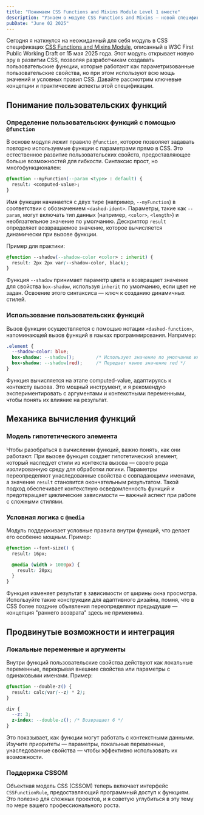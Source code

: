 ```yaml
---
title: "Понимаем CSS Functions and Mixins Module Level 1 вместе"
description: "Узнаем о модуле CSS Functions and Mixins — новой спецификации в CSS, которая добавляет возможность создавать пользовательские функции и в будущем — миксины. Эти инструменты позволяют разработчикам задавать стили с параметрами, переиспользовать их и делать таблицы стилей более эффективными и удобными в поддержке. Функции, определяемые через правило @function, могут динамически вычислять значения и включать условную логику, например, для адаптивного дизайна."
pubDate: "June 02 2025"
---
```


Сегодня я наткнулся на неожиданный для себя модуль в CSS спецификацих [CSS Functions and Mixins Module](https://www.w3.org/TR/2025/WD-css-mixins-1-20250515/), описанный в W3C First Public Working Draft от 15 мая 2025 года. Этот модуль открывает новую эру в развитии CSS, позволяя разработчикам создавать пользовательские функции, которые работают как параметризованные пользовательские свойства, но при этом используют всю мощь значений и условных правил CSS. Давайте рассмотрим ключевые концепции и практические аспекты этой спецификации.

## Понимание пользовательских функций

### Определение пользовательских функций с помощью `@function`

В основе модуля лежит правило `@function`, которое позволяет задавать повторно используемые функции с параметрами прямо в CSS. Это естественное развитие пользовательских свойств, предоставляющее больше возможностей для гибкости. Синтаксис прост, но многофункционален:

```css
@function --myFunction(--param <type> : default) {
  result: <computed-value>;
}
```

Имя функции начинается с двух тире (например, `--myFunction`) в соответствии с обозначением `<dashed-ident>`. Параметры, такие как `--param`, могут включать тип данных (например, `<color>`, `<length>`) и необязательное значение по умолчанию. Дескриптор `result` определяет возвращаемое значение, которое вычисляется динамически при вызове функции.

Пример для практики:

```css
@function --shadow(--shadow-color <color> : inherit) {
  result: 2px 2px var(--shadow-color, black);
}
```

Функция `--shadow` принимает параметр цвета и возвращает значение для свойства `box-shadow`, используя `inherit` по умолчанию, если цвет не задан. Освоение этого синтаксиса — ключ к созданию динамичных стилей.

### Использование пользовательских функций

Вызов функции осуществляется с помощью нотации `<dashed-function>`, напоминающей вызов функций в языках программирования. Например:

```css
.element {
  --shadow-color: blue;
  box-shadow: --shadow();        /* Использует значение по умолчанию или наследует */
  box-shadow: --shadow(red);     /* Передает явное значение red */
}
```

Функция вычисляется на этапе computed-value, адаптируясь к контексту вызова. Это мощный инструмент, и я рекомендую экспериментировать с аргументами и контекстными переменными, чтобы понять их влияние на результат.

## Механика вычисления функций

### Модель гипотетического элемента

Чтобы разобраться в вычислении функций, важно понять, как они работают. При вызове функция создает гипотетический элемент, который наследует стили из контекста вызова — своего рода изолированную среду для обработки логики. Параметры переопределяют унаследованные свойства с совпадающими именами, а значение `result` становится окончательным результатом. Такой подход обеспечивает контекстную осведомленность функций и предотвращает циклические зависимости — важный аспект при работе с сложными стилями.

### Условная логика с `@media`

Модуль поддерживает условные правила внутри функций, что делает его особенно мощным. Пример:

```css
@function --font-size() {
  result: 16px;

  @media (width > 1000px) {
    result: 20px;
  }
}
```

Функция изменяет результат в зависимости от ширины окна просмотра. Используйте такие конструкции для адаптивного дизайна, помня, что в CSS более поздние объявления переопределяют предыдущие — концепция "раннего возврата" здесь не применима.

## Продвинутые возможности и интеграция

### Локальные переменные и аргументы

Внутри функций пользовательские свойства действуют как локальные переменные, перекрывая внешние свойства или параметры с одинаковыми именами. Пример:

```css
@function --double-z() {
  result: calc(var(--z) * 2);
}

div {
  --z: 3;
  z-index: --double-z(); /* Возвращает 6 */
}
```

Это показывает, как функции могут работать с контекстными данными. Изучите приоритеты — параметры, локальные переменные, унаследованные свойства — чтобы эффективно использовать их возможности.

### Поддержка CSSOM

Объектная модель CSS (CSSOM) теперь включает интерфейс `CSSFunctionRule`, предоставляющий программный доступ к функциям. Это полезно для сложных проектов, и я советую углубиться в эту тему по мере вашего профессионального роста.

